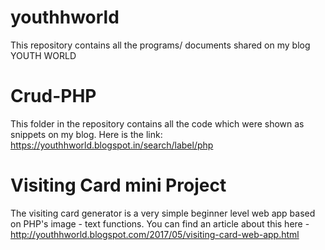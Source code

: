 # youthhworld
This repository contains all the programs/ documents shared on my blog YOUTH WORLD

# Crud-PHP

This folder in the repository contains all the code which were shown as snippets on my blog.
Here is the link: <a>https://youthhworld.blogspot.in/search/label/php</a>

# Visiting Card mini Project
The visiting card generator is a very simple beginner level web app based on PHP's image - text functions.
You can find an article about this here - <a>http://youthhworld.blogspot.com/2017/05/visiting-card-web-app.html</a>
